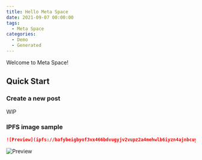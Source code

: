 ```yaml
---
title: Hello Meta Space
date: 2021-09-07 00:00:00
tags:
  - Meta Space
categories:
  - Demo
  - Generated
---
```


Welcome to Meta Space!

## Quick Start

### Create a new post

WIP

### IPFS image sample

```markdown
![Preview](ipfs://bafybeigbyof3vx466bdvugyjv2vupz2a4mehwlb6iyzn4ajnbcuy2dyxme)
```

![Preview](ipfs://bafybeigbyof3vx466bdvugyjv2vupz2a4mehwlb6iyzn4ajnbcuy2dyxme)
